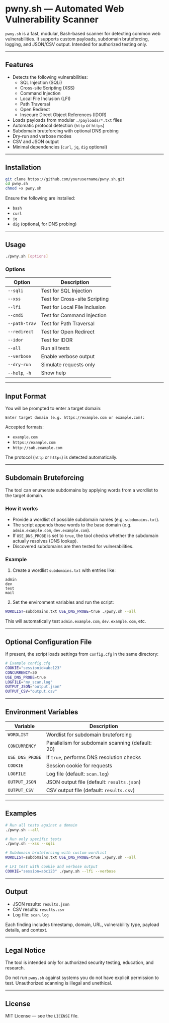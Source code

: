 # pwny.sh — Automated Web Vulnerability Scanner

`pwny.sh` is a fast, modular, Bash-based scanner for detecting common web vulnerabilities. It supports custom payloads, subdomain bruteforcing, logging, and JSON/CSV output. Intended for authorized testing only.

---

## Features

- Detects the following vulnerabilities:
  - SQL Injection (SQLi)
  - Cross-site Scripting (XSS)
  - Command Injection
  - Local File Inclusion (LFI)
  - Path Traversal
  - Open Redirect
  - Insecure Direct Object References (IDOR)
- Loads payloads from modular `./payloads/*.txt` files
- Automatic protocol detection (`http` or `https`)
- Subdomain bruteforcing with optional DNS probing
- Dry-run and verbose modes
- CSV and JSON output
- Minimal dependencies (`curl`, `jq`, `dig` optional)

---

## Installation

```bash
git clone https://github.com/yourusername/pwny.sh.git
cd pwny.sh
chmod +x pwny.sh
```

Ensure the following are installed:

- `bash`
- `curl`
- `jq`
- `dig` (optional, for DNS probing)

---

## Usage

```bash
./pwny.sh [options]
```

### Options

| Option         | Description                     |
| -------------- | ------------------------------- |
| `--sqli`       | Test for SQL Injection          |
| `--xss`        | Test for Cross-site Scripting   |
| `--lfi`        | Test for Local File Inclusion   |
| `--cmdi`       | Test for Command Injection      |
| `--path-trav`  | Test for Path Traversal         |
| `--redirect`   | Test for Open Redirect          |
| `--idor`       | Test for IDOR                   |
| `--all`        | Run all tests                   |
| `--verbose`    | Enable verbose output           |
| `--dry-run`    | Simulate requests only          |
| `--help`, `-h` | Show help                       |

---

## Input Format

You will be prompted to enter a target domain:

```
Enter target domain (e.g. https://example.com or example.com):
```

Accepted formats:

- `example.com`
- `https://example.com`
- `http://sub.example.com`

The protocol (`http` or `https`) is detected automatically.

---

## Subdomain Bruteforcing

The tool can enumerate subdomains by applying words from a wordlist to the target domain.

### How it works

- Provide a wordlist of possible subdomain names (e.g. `subdomains.txt`).
- The script appends those words to the base domain (e.g. `admin.example.com`, `dev.example.com`).
- If `USE_DNS_PROBE` is set to `true`, the tool checks whether the subdomain actually resolves (DNS lookup).
- Discovered subdomains are then tested for vulnerabilities.

### Example

1. Create a wordlist `subdomains.txt` with entries like:

```
admin
dev
test
mail
```

2. Set the environment variables and run the script:

```bash
WORDLIST=subdomains.txt USE_DNS_PROBE=true ./pwny.sh --all
```

This will automatically test `admin.example.com`, `dev.example.com`, etc.

---

## Optional Configuration File

If present, the script loads settings from `config.cfg` in the same directory:

```bash
# Example config.cfg
COOKIE="sessionid=abc123"
CONCURRENCY=30
USE_DNS_PROBE=true
LOGFILE="my_scan.log"
OUTPUT_JSON="output.json"
OUTPUT_CSV="output.csv"
```

---

## Environment Variables

| Variable        | Description                                      |
| --------------- | ------------------------------------------------ |
| `WORDLIST`      | Wordlist for subdomain bruteforcing              |
| `CONCURRENCY`   | Parallelism for subdomain scanning (default: 20) |
| `USE_DNS_PROBE` | If `true`, performs DNS resolution checks        |
| `COOKIE`        | Session cookie for requests                      |
| `LOGFILE`       | Log file (default: `scan.log`)                   |
| `OUTPUT_JSON`   | JSON output file (default: `results.json`)       |
| `OUTPUT_CSV`    | CSV output file (default: `results.csv`)         |

---

## Examples

```bash
# Run all tests against a domain
./pwny.sh --all

# Run only specific tests
./pwny.sh --xss --sqli

# Subdomain bruteforcing with custom wordlist
WORDLIST=subdomains.txt USE_DNS_PROBE=true ./pwny.sh --all

# LFI test with cookie and verbose output
COOKIE="session=abc123" ./pwny.sh --lfi --verbose
```

---

## Output

- JSON results: `results.json`
- CSV results: `results.csv`
- Log file: `scan.log`

Each finding includes timestamp, domain, URL, vulnerability type, payload details, and context.

---

## Legal Notice

The tool is intended only for authorized security testing, education, and research.

Do not run `pwny.sh` against systems you do not have explicit permission to test. Unauthorized scanning is illegal and unethical.

---

## License

MIT License — see the `LICENSE` file.
